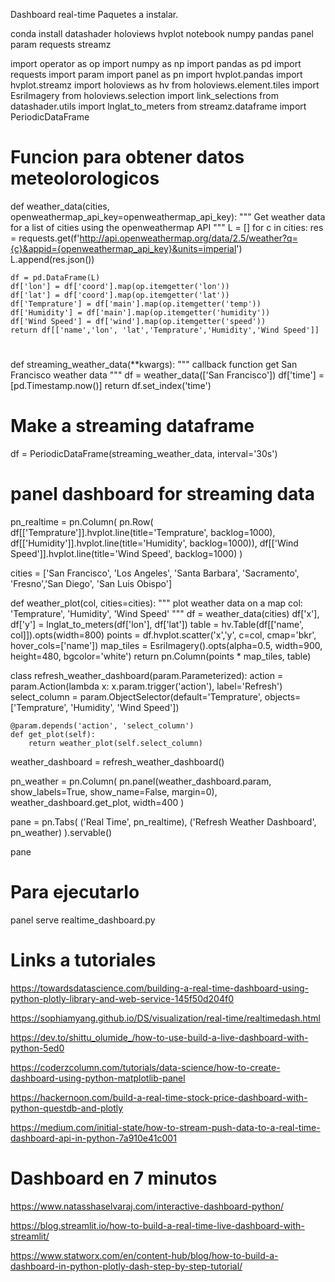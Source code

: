 Dashboard real-time
Paquetes a instalar.

conda install datashader holoviews hvplot notebook numpy pandas panel param requests streamz

import operator as op
import numpy as np
import pandas as pd
import requests
import param
import panel as pn
import hvplot.pandas
import hvplot.streamz
import holoviews as hv
from holoviews.element.tiles import EsriImagery
from holoviews.selection import link_selections
from datashader.utils import lnglat_to_meters
from streamz.dataframe import PeriodicDataFrame


# Funcion para obtener datos meteolorologicos
def weather_data(cities, openweathermap_api_key=openweathermap_api_key):
    """
    Get weather data for a list of cities using the openweathermap API
    """
    L = []
    for c in cities:
        res = requests.get(f'http://api.openweathermap.org/data/2.5/weather?q={c}&appid={openweathermap_api_key}&units=imperial')
        L.append(res.json())

    df = pd.DataFrame(L)
    df['lon'] = df['coord'].map(op.itemgetter('lon'))
    df['lat'] = df['coord'].map(op.itemgetter('lat'))
    df['Temprature'] = df['main'].map(op.itemgetter('temp'))
    df['Humidity'] = df['main'].map(op.itemgetter('humidity'))
    df['Wind Speed'] = df['wind'].map(op.itemgetter('speed'))
    return df[['name','lon', 'lat','Temprature','Humidity','Wind Speed']]
    
#   
def streaming_weather_data(**kwargs):
    """
    callback function 
    get San Francisco weather data 
    """
    df = weather_data(['San Francisco'])
    df['time'] = [pd.Timestamp.now()]
    return df.set_index('time')

# Make a streaming dataframe 
df = PeriodicDataFrame(streaming_weather_data, interval='30s')

# panel dashboard for streaming data 
pn_realtime = pn.Column(
    pn.Row(
      df[['Temprature']].hvplot.line(title='Temprature', backlog=1000),
      df[['Humidity']].hvplot.line(title='Humidity', backlog=1000)),
  df[['Wind Speed']].hvplot.line(title='Wind Speed', backlog=1000)
)

cities = ['San Francisco', 'Los Angeles', 'Santa Barbara', 'Sacramento', 'Fresno','San Diego', 'San Luis Obispo']

def weather_plot(col, cities=cities):
    """
    plot weather data on a map 
    col: 'Temprature', 'Humidity', 'Wind Speed'
    """
    df = weather_data(cities)
    df['x'], df['y'] = lnglat_to_meters(df['lon'], df['lat'])
    table = hv.Table(df[['name', col]]).opts(width=800)
    points = df.hvplot.scatter('x','y', c=col, cmap='bkr', hover_cols=['name'])
    map_tiles  = EsriImagery().opts(alpha=0.5, width=900, height=480, bgcolor='white')
    return  pn.Column(points * map_tiles, table)
    
 
 class refresh_weather_dashboard(param.Parameterized):
    action = param.Action(lambda x: x.param.trigger('action'), label='Refresh')
    select_column = param.ObjectSelector(default='Temprature', objects=['Temprature', 'Humidity', 'Wind Speed'])
    
    @param.depends('action', 'select_column')
    def get_plot(self):
        return weather_plot(self.select_column)

    
weather_dashboard = refresh_weather_dashboard()

pn_weather = pn.Column(
       pn.panel(weather_dashboard.param, show_labels=True, show_name=False, margin=0),
       weather_dashboard.get_plot, width=400
)

pane = pn.Tabs(
    ('Real Time', pn_realtime),
    ('Refresh Weather Dashboard', pn_weather)
    ).servable()

pane


# Para ejecutarlo
panel serve realtime_dashboard.py


#  Links a tutoriales
https://towardsdatascience.com/building-a-real-time-dashboard-using-python-plotly-library-and-web-service-145f50d204f0

https://sophiamyang.github.io/DS/visualization/real-time/realtimedash.html

https://dev.to/shittu_olumide_/how-to-use-build-a-live-dashboard-with-python-5ed0

https://coderzcolumn.com/tutorials/data-science/how-to-create-dashboard-using-python-matplotlib-panel

https://hackernoon.com/build-a-real-time-stock-price-dashboard-with-python-questdb-and-plotly

https://medium.com/initial-state/how-to-stream-push-data-to-a-real-time-dashboard-api-in-python-7a910e41c001

# Dashboard en 7 minutos
https://www.natasshaselvaraj.com/interactive-dashboard-python/

https://blog.streamlit.io/how-to-build-a-real-time-live-dashboard-with-streamlit/

https://www.statworx.com/en/content-hub/blog/how-to-build-a-dashboard-in-python-plotly-dash-step-by-step-tutorial/

